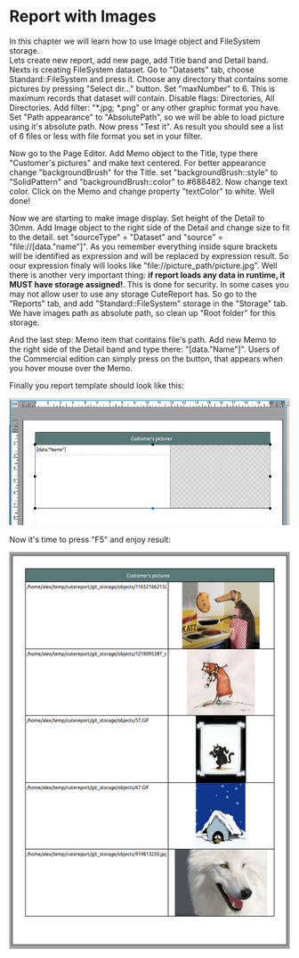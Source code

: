 Report with Images
=====

In this chapter we will learn how to use Image object and FileSystem storage.<br>
Lets create new report, add new page, add Title band and Detail band. Nexts is creating FileSystem dataset. Go to "Datasets" tab, choose Standard::FileSystem and press it. Choose any directory that contains some pictures by pressing "Select dir..." button. Set "maxNumber" to 6. This is maximum records that dataset will contain. Disable flags: Directories, All Directories. Add filter: "*.jpg; *.png" or any other graphic format you have. Set "Path appearance" to "AbsolutePath", so we will be able to load picture using it's absolute path. Now press "Test it". As result you should see a list of 6 files or less with file format you set in your filter.

Now go to the Page Editor. Add Memo object to the Title, type there "Customer's pictures" and make text centered. For better appearance
change "backgroundBrush" for the Title. set "backgroundBrush::style" to "SolidPattern" and "backgroundBrush::color" to #688482. Now change text color. Click on the Memo and change property "textColor" to white. Well done!

Now we are starting to make image display. Set height of the Detail to 30mm. Add Image object to the right side of the Detail and change size to fit to the detail. set "sourceType" = "Dataset" and "source" = "file://[data."name"]". As you remember everything inside squre brackets will be identified as expression and will be replaced by expression result. So oour expression finaly will looks like "file://picture_path/picture.jpg". Well there is another very important thing: **if report loads any data in runtime, it MUST have storage assigned!**. This is done for security. In some cases you may not allow user to use any storage CuteReport has. So go to the "Reports" tab, and add "Standard::FileSystem" storage in the "Storage" tab. We have images path as absolute path, so clean up "Root folder" for this storage.

And the last step: Memo item that contains file's path. Add new Memo to the right side of the Detail band and type there: "[data."Name"]". Users of the Commercial edition can simply press on the button, that appears when you hover mouse over the Memo.

Finally you report template should look like this:

![ImagesReport]


Now it's time to press "F5" and enjoy result:

![ImagesReport1]




[ImagesReport]:../images/images_report.png
[ImagesReport1]:../images/images_report1.png
